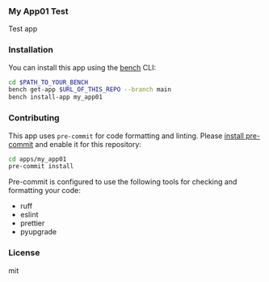 ### My App01 Test

Test app

### Installation

You can install this app using the [bench](https://github.com/frappe/bench) CLI:

```bash
cd $PATH_TO_YOUR_BENCH
bench get-app $URL_OF_THIS_REPO --branch main
bench install-app my_app01
```

### Contributing

This app uses `pre-commit` for code formatting and linting. Please [install pre-commit](https://pre-commit.com/#installation) and enable it for this repository:

```bash
cd apps/my_app01
pre-commit install
```

Pre-commit is configured to use the following tools for checking and formatting your code:

- ruff
- eslint
- prettier
- pyupgrade

### License

mit
